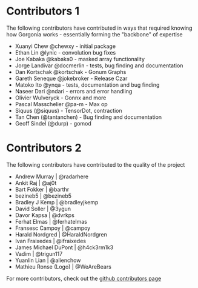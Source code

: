 # Contributors 1 #

The following contributors have contributed in ways that required knowing how Gorgonia works - essentially forming the "backbone" of expertise

* Xuanyi Chew @chewxy - initial package
* Ethan Lin @lynic - convolution bug fixes
* Joe  Kabaka @kabaka0 - masked array functionality
* Jorge Landivar @docmerlin - tests, bug finding and documentation
* Dan Kortschak @kortschak - Gonum Graphs
* Gareth Seneque @jokebroker - Release Czar
* Matoko Ito @ynqa - tests, documentation and bug finding
* Naseer Dari @ndari - errors and error handling
* Olivier Wulveryck - Gonnx  and more
* Pascal Masschelier @pa-m - Max op
* Siquus (@siquus) - TensorDot, contraction
* Tan Chen (@tantanchen) - Bug finding and documentation
* Geoff Sindel (@durp) - gomod


# Contributors 2 #

The following contributors have contributed to the quality of the project

* Andrew Murray | @radarhere
* Ankit Raj | @aj0t
* Bart Fokker | @barthr
* bezineb5 | @bezineb5
* Bradley J Kemp | @bradleyjkemp
* David Soller | @3ygun
* Davor Kapsa | @dvrkps
* Ferhat Elmas | @ferhatelmas
* Fransesc Campoy | @campoy
* Harald Nordgred | @HaraldNordgren
* Ivan Fraixedes | @ifraixedes
* James Michael DuPont | @h4ck3rm1k3
* Vadim | @trigun117
* Yuanlin Lian | @alienchow
* Mathieu Ronse (Logo) | @WeAreBears

For more contributors, check out the [github contributors page](https://github.com/gorgonia/graphs/contributors)
